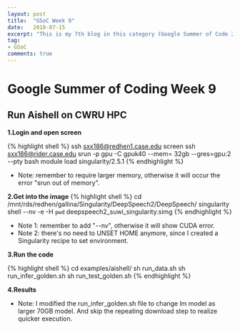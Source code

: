 ```yaml
---
layout: post
title:  "GSoC Week 9"
date:   2018-07-15
excerpt: "This is my 7th blog in this category (Google Summer of Code 2018). This is a short report on my work during Week 9. This week, we make a big breakthrough and successfully run the whole workflow in DeepSpeech2 on CWRU server."
tag:
- GSoC
comments: true
---
```


# Google Summer of Coding Week 9


## Run Aishell on CWRU HPC

**1.Login and open screen**

{% highlight shell %}
ssh sxx186@redhen1.case.edu
screen
ssh sxx186@rider.case.edu
srun -p gpu -C gpuk40 --mem= 32gb --gres=gpu:2 --pty bash
module load singularity/2.5.1
{% endhighlight %}

- Note: remember to require larger memory, otherwise it will occur the error "srun out of memory".

**2.Get into the image**
{% highlight shell %}
cd /mnt/rds/redhen/gallina/Singularity/DeepSpeech2/DeepSpeech/
singularity shell --nv -e -H `pwd` deepspeech2_suwi_singularity.simg
{% endhighlight %}

- Note 1: remember to add "--nv", otherwise it will show CUDA error.
- Note 2: there's no need to UNSET HOME anymore, since I created a Singularity recipe to set environment.

**3.Run the code**

{% highlight shell %}
cd examples/aishell/
sh run_data.sh
sh run_infer_golden.sh
sh run_test_golden.sh
{% endhighlight %}

**4.Results**

- Note: I modified the run_infer_golden.sh file to change lm model as larger 70GB model. And skip the repeating download step to realize quicker execution.
